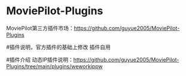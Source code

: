 # MoviePilot-Plugins
MoviePilot第三方插件市场：https://github.com/guyue2005/MoviePilot-Plugins

#插件说明，官方插件的基础上修改
插件自用

#插件介绍
动态IP插件说明：https://github.com/guyue2005/MoviePilot-Plugins/tree/main/plugins/weworkippw
